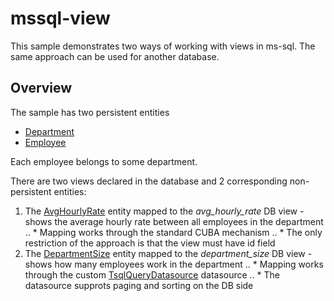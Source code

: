 # mssql-view
This sample demonstrates two ways of working with views in ms-sql. The same approach can be used for another database.

## Overview
The sample has two persistent entities 
* [Department](https://github.com/aleksey-stukalov/mssql-view/blob/master/modules/global/src/com/company/mssqlview/entity/Department.java) 
* [Employee](https://github.com/aleksey-stukalov/mssql-view/blob/master/modules/global/src/com/company/mssqlview/entity/Employee.java)

Each employee belongs to some department.

There are two views declared in the database and 2 corresponding non-persistent entities: 
1. The [AvgHourlyRate](https://github.com/aleksey-stukalov/mssql-view/blob/master/modules/global/src/com/company/mssqlview/entity/AvgHourlyRate.java) entity mapped to the _avg_hourly_rate_ DB view - shows the average hourly rate between all employees in the department
.. * Mapping works through the standard CUBA mechanism
.. * The only restriction of the approach is that the view must have id field
2. The [DepartmentSize](https://github.com/aleksey-stukalov/mssql-view/blob/master/modules/global/src/com/company/mssqlview/entity/DepartmentSize.java) entity mapped to the _department_size_ DB view - shows how many employees work in the department
.. * Mapping works through the custom [TsqlQueryDatasource](https://github.com/aleksey-stukalov/mssql-view/blob/master/modules/web/src/com/company/mssqlview/web/datasource/TsqlQueryDatasource.java) datasource
.. * The datasource supprots paging and sorting on the DB side
